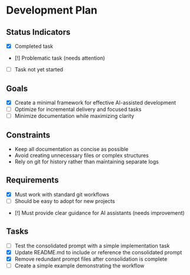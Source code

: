 # Development Plan

## Status Indicators
- [x] Completed task
- [!] Problematic task (needs attention)
- [ ] Task not yet started

## Goals
- [x] Create a minimal framework for effective AI-assisted development
- [ ] Optimize for incremental delivery and focused tasks
- [ ] Minimize documentation while maximizing clarity

## Constraints
- Keep all documentation as concise as possible
- Avoid creating unnecessary files or complex structures
- Rely on git for history rather than maintaining separate logs

## Requirements
- [x] Must work with standard git workflows
- [ ] Should be easy to adopt for new projects
- [!] Must provide clear guidance for AI assistants (needs improvement)

## Tasks
- [ ] Test the consolidated prompt with a simple implementation task
- [x] Update README.md to include or reference the consolidated prompt
- [x] Remove redundant prompt files after consolidation is complete
- [ ] Create a simple example demonstrating the workflow
